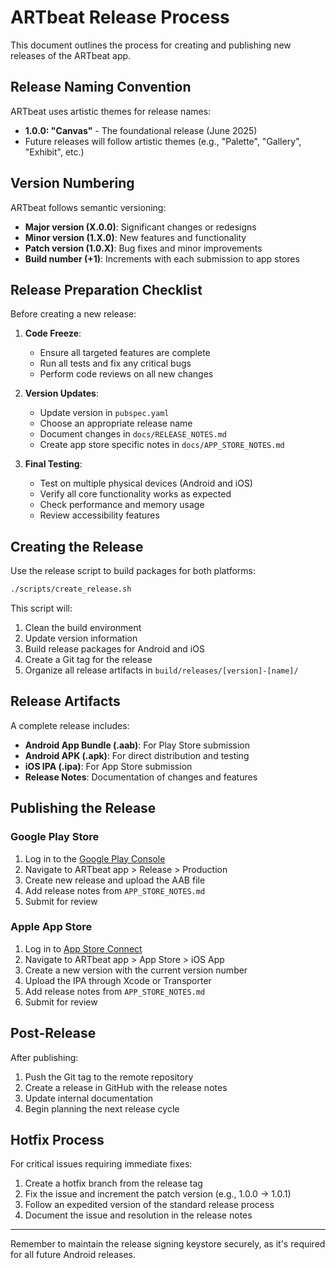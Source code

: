 # ARTbeat Release Process

This document outlines the process for creating and publishing new releases of the ARTbeat app.

## Release Naming Convention

ARTbeat uses artistic themes for release names:

- **1.0.0: "Canvas"** - The foundational release (June 2025)
- Future releases will follow artistic themes (e.g., "Palette", "Gallery", "Exhibit", etc.)

## Version Numbering

ARTbeat follows semantic versioning:

- **Major version (X.0.0)**: Significant changes or redesigns
- **Minor version (1.X.0)**: New features and functionality
- **Patch version (1.0.X)**: Bug fixes and minor improvements
- **Build number (+1)**: Increments with each submission to app stores

## Release Preparation Checklist

Before creating a new release:

1. **Code Freeze**:
   - Ensure all targeted features are complete
   - Run all tests and fix any critical bugs
   - Perform code reviews on all new changes

2. **Version Updates**:
   - Update version in `pubspec.yaml`
   - Choose an appropriate release name
   - Document changes in `docs/RELEASE_NOTES.md`
   - Create app store specific notes in `docs/APP_STORE_NOTES.md`

3. **Final Testing**:
   - Test on multiple physical devices (Android and iOS)
   - Verify all core functionality works as expected
   - Check performance and memory usage
   - Review accessibility features

## Creating the Release

Use the release script to build packages for both platforms:

```bash
./scripts/create_release.sh
```

This script will:
1. Clean the build environment
2. Update version information
3. Build release packages for Android and iOS
4. Create a Git tag for the release
5. Organize all release artifacts in `build/releases/[version]-[name]/`

## Release Artifacts

A complete release includes:

- **Android App Bundle (.aab)**: For Play Store submission
- **Android APK (.apk)**: For direct distribution and testing
- **iOS IPA (.ipa)**: For App Store submission
- **Release Notes**: Documentation of changes and features

## Publishing the Release

### Google Play Store

1. Log in to the [Google Play Console](https://play.google.com/console/)
2. Navigate to ARTbeat app > Release > Production
3. Create new release and upload the AAB file
4. Add release notes from `APP_STORE_NOTES.md`
5. Submit for review

### Apple App Store

1. Log in to [App Store Connect](https://appstoreconnect.apple.com/)
2. Navigate to ARTbeat app > App Store > iOS App
3. Create a new version with the current version number
4. Upload the IPA through Xcode or Transporter
5. Add release notes from `APP_STORE_NOTES.md`
6. Submit for review

## Post-Release

After publishing:

1. Push the Git tag to the remote repository
2. Create a release in GitHub with the release notes
3. Update internal documentation
4. Begin planning the next release cycle

## Hotfix Process

For critical issues requiring immediate fixes:

1. Create a hotfix branch from the release tag
2. Fix the issue and increment the patch version (e.g., 1.0.0 → 1.0.1)
3. Follow an expedited version of the standard release process
4. Document the issue and resolution in the release notes

---

Remember to maintain the release signing keystore securely, as it's required for all future Android releases.
